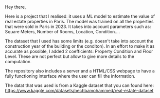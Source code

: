 Hey there, 

Here is a project that I realised: it uses a ML model to estimate the value of real estate properties in Paris. The model was trained on all the properties that were sold in Paris in 2023. It takes into account parameters such as: Square Meters, Number of Rooms, Location, Condition....

The dataset that I used has some limits (e.g. doesn't take into account the construction year of the building or the conditon). In an effort to make it as accurate as possible, I added 2 coefficients: Property Condition and Floor Level. These are not perfect but allow to give more details to the computation. 

The repository also includes a server and a HTML/CSS webpage to have a fully functioning interface where the user can fill the information.

The datat that was used is from a Kaggle dataset that you can found here: https://www.kaggle.com/datasets/nechbamohammed/real-estate-dataset
